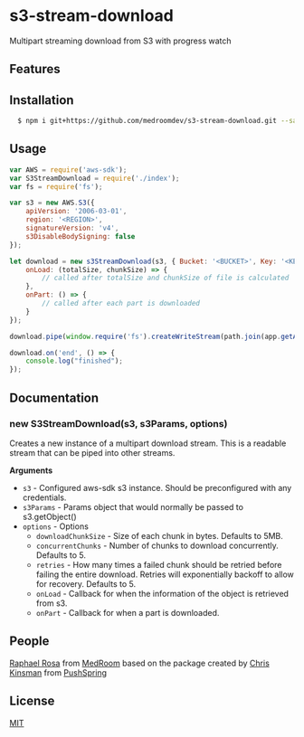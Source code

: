 # s3-stream-download

Multipart streaming download from S3 with progress watch

## Features

## Installation

``` bash
  $ npm i git+https://github.com/medroomdev/s3-stream-download.git --save
```

## Usage

```js
var AWS = require('aws-sdk');
var S3StreamDownload = require('./index');
var fs = require('fs');

var s3 = new AWS.S3({
    apiVersion: '2006-03-01',
    region: '<REGION>',
    signatureVersion: 'v4',
    s3DisableBodySigning: false
});

let download = new s3StreamDownload(s3, { Bucket: '<BUCKET>', Key: '<KEY>' }, { downloadChunkSize:  1024 * 1024, concurrentChunks: 15, 
    onLoad: (totalSize, chunkSize) => {
        // called after totalSize and chunkSize of file is calculated
    }, 
    onPart: () => {
        // called after each part is downloaded
    }
});

download.pipe(window.require('fs').createWriteStream(path.join(app.getAppPath(), '<FILEPATH>')));

download.on('end', () => {
    console.log("finished");
});
```

## Documentation

### new S3StreamDownload(s3, s3Params, options)

Creates a new instance of a multipart download stream.  This is a readable stream that can be
piped into other streams.

__Arguments__

* `s3` - Configured aws-sdk s3 instance.  Should be preconfigured with any credentials.
* `s3Params` - Params object that would normally be passed to s3.getObject()
* `options` - Options
    - `downloadChunkSize` - Size of each chunk in bytes.  Defaults to 5MB.
    - `concurrentChunks` - Number of chunks to download concurrently. Defaults to 5.
    - `retries` - How many times a failed chunk should be retried before failing the entire download. Retries will exponentially backoff to allow for recovery.  Defaults to 5.
    - `onLoad` - Callback for when the information of the object is retrieved from s3.
    - `onPart` - Callback for when a part is downloaded.



## People

[Raphael Rosa](https://github.com/RaphaelRosa) from [MedRoom](http://www.medroom.com.br)
based on the package created by [Chris Kinsman](https://github.com/chriskinsman) from [PushSpring](http://www.pushspring.com)

## License

  [MIT](LICENSE)

[shippable-image]: https://api.shippable.com/projects/57bfbd4c016a370e00eb8907/badge?branch=master
[shippable-url]: https://app.shippable.com/projects/57bfbd4c016a370e00eb8907
